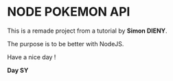 # NODE POKEMON API

This is a remade project from a tutorial by **Simon DIENY**.

The purpose is to be better with NodeJS.

Have a nice day !

**Day SY**
